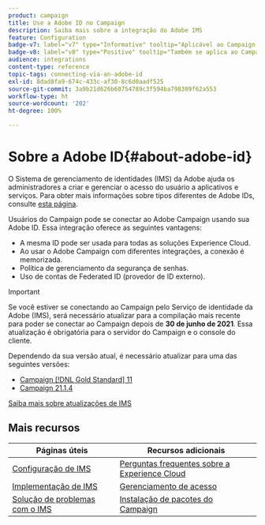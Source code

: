 ```yaml
---
product: campaign
title: Use a Adobe ID no Campaign
description: Saiba mais sobre a integração do Adobe IMS
feature: Configuration
badge-v7: label="v7" type="Informative" tooltip="Aplicável ao Campaign Classic v7"
badge-v8: label="v8" type="Positive" tooltip="Também se aplica ao Campaign v8"
audience: integrations
content-type: reference
topic-tags: connecting-via-an-adobe-id
exl-id: 8dad8fa9-674c-433c-af30-8c6d0aadf525
source-git-commit: 3a9b21d626b60754789c3f594ba798309f62a553
workflow-type: ht
source-wordcount: '202'
ht-degree: 100%

---
```


# Sobre a Adobe ID{#about-adobe-id}

O Sistema de gerenciamento de identidades (IMS) da Adobe ajuda os administradores a criar e gerenciar o acesso do usuário a aplicativos e serviços. Para obter mais informações sobre tipos diferentes de Adobe IDs, consulte [esta página](https://helpx.adobe.com/br/enterprise/using/identity.html).

Usuários do Campaign pode se conectar ao Adobe Campaign usando sua Adobe ID. Essa integração oferece as seguintes vantagens:

* A mesma ID pode ser usada para todas as soluções Experience Cloud.
* Ao usar o Adobe Campaign com diferentes integrações, a conexão é memorizada.
* Política de gerenciamento da segurança de senhas.
* Uso de contas de Federated ID (provedor de ID externo).


>[!IMPORTANT]
>
>Se você estiver se conectando ao Campaign pelo Serviço de identidade da Adobe (IMS), será necessário atualizar para a compilação mais recente para poder se conectar ao Campaign depois de **30 de junho de 2021**. Essa atualização é obrigatória para o servidor do Campaign e o console do cliente.
>
>Dependendo da sua versão atual, é necessário atualizar para uma das seguintes versões:
>
> * [Campaign [!DNL Gold Standard] 11](../../rn/using/gold-standard.md)
> * [Campaign 21.1.4](../../rn/using/latest-release.md)
>
>[Saiba mais sobre atualizações de IMS](../../technotes/using/ims-updates.md)


## Mais recursos

| Páginas úteis | Recursos adicionais |
|---|---|
| [Configuração de IMS](../../integrations/using/configuring-ims.md) | [Perguntas frequentes sobre a Experience Cloud](https://experienceleague.adobe.com/docs/core-services/interface/manage-users-and-products/faq.html?lang=pt-BR) |
| [Implementação de IMS](../../integrations/using/implementing-ims.md) | [Gerenciamento de acesso](../../platform/using/access-management.md) |
| [Solução de problemas com o IMS](../../integrations/using/ims-troubleshooting.md) | [Instalação de pacotes do Campaign](../../installation/using/installing-campaign-standard-packages.md) |
